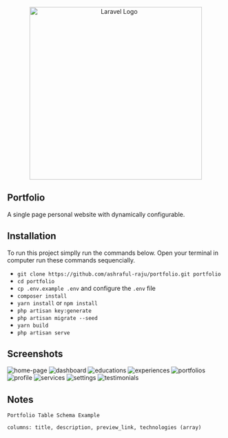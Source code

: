 <p align="center"><a href="https://laravel.com" target="_blank"><img src="https://raw.githubusercontent.com/laravel/art/master/logo-lockup/5%20SVG/2%20CMYK/1%20Full%20Color/laravel-logolockup-cmyk-red.svg" width="400" alt="Laravel Logo"></a></p>

## Portfolio

A single page personal website with dynamically configurable.

## Installation

To run this project simplly run the commands below.
Open your terminal in computer run these commands sequencially.

-   `git clone https://github.com/ashraful-raju/portfolio.git portfolio`
-   `cd portfolio`
-   `cp .env.example .env` and configure the `.env` file
-   `composer install`
-   `yarn install` or `npm install`
-   `php artisan key:generate`
-   `php artisan migrate --seed`
-   `yarn build`
-   `php artisan serve`

## Screenshots

![home-page](./screenshots/home-page.png)
![dashboard](./screenshots/dashboard.png)
![educations](./screenshots/educations.png)
![experiences](./screenshots/experiences.png)
![portfolios](./screenshots/portfolios.png)
![profile](./screenshots/profile.png)
![services](./screenshots/services.png)
![settings](./screenshots/settings.png)
![testimonials](./screenshots/testimonials.png)

## Notes

```
Portfolio Table Schema Example

columns: title, description, preview_link, technologies (array)
```
